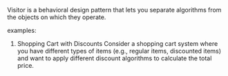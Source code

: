 Visitor is a behavioral design pattern that lets you separate algorithms from the objects on which they operate.

examples:
1.  Shopping Cart with Discounts
    Consider a shopping cart system where you have different types of items (e.g., regular items, discounted items) and want to apply different discount algorithms to calculate the total price.